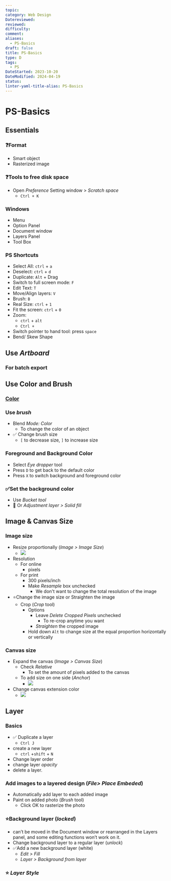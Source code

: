 ```yaml
---
topic: 
category: Web Design
Datereviewed: 
reviewed: 
difficulty: 
comment: 
aliases:
  - PS-Basics
draft: false
title: PS-Basics
type: D
tags:
  - PS
DateStarted: 2023-10-20
DateModified: 2024-04-19
status: 
linter-yaml-title-alias: PS-Basics
---
```


# PS-Basics

## Essentials

### ❓Format

- Smart object
- Rasterized image

### ❓Tools to free disk space

- Open _Preference_ Setting window > _Scratch space_
  - `Ctrl + K`

### Windows

- Menu
- Option Panel
- Document window
- Layers Panel
- Tool Box

### PS Shortcuts

- Select All: `ctrl` + `a`
- Deselect: `ctrl` + `d`
- Duplicate: `Alt` + Drag
- Switch to full screen mode: `F`
- Edit Text: `T`
- Move/Align layers: `V`
- Brush: `B`
- Real Size: `ctrl` + `1`
- Fit the screen: `ctrl` + `0`
- Zoom:
  - `ctrl` + `alt`
  - `Ctrl +`
- Switch pointer to hand tool: press `space`
- Bend/ Skew Shape

## Use _Artboard_

### For batch export

## Use Color and Brush

### [Color](Color.md)

### Use _brush_

- Blend _Mode: Color_
  - To change the color of an object
- ✅ Change brush size
  - `[` to decrease size, `]` to increase size

### Foreground and Background Color

- Select _Eye dropper_ tool
- Press `D` to get back to the default color
- Press `X` to switch background and foreground color

### ✅Set the background color

- Use _Bucket tool_
- 📌 Or _Adjustment layer > Solid fill_

## Image & Canvas Size

### Image size

- Resize proportionally (_Image > Image Size_)
  - ![](https://cdn.jsdelivr.net/gh/jenniferwonder/bimg/web-design/Paste-image-1697200731400image.png)
- Resolution
  - For online
    - pixels
  - For print
    - 300 pixels/inch
    - Make _Resample_ box unchecked
      - We don't want to change the total resolution of the image
- ⭐Change the image size or Straighten the image
  - Crop (_Crop_ tool)
    - Options
      - Leave _Delete Cropped Pixels_ unchecked
        - To re-crop anytime you want
      - _Straighten_ the cropped image
    - Hold down `Alt` to change size at the equal proportion horizontally or vertically

### Canvas size

- Expand the canvas (_Image > Canvas Size_)
  - Check _Relative_
    - To set the amount of pixels added to the canvas
  - To add size on one side (_Anchor_)
    - ![](https://cdn.jsdelivr.net/gh/jenniferwonder/bimg/web-design/Paste-image-1697202337211image.png)
- Change canvas extension color
  - ![](https://cdn.jsdelivr.net/gh/jenniferwonder/bimg/web-design/Paste-image-1697202479782image.png)

## Layer

### Basics

- ✅ Duplicate a layer
  - `Ctrl J`
- create a new layer
  - `ctrl` +`shift` + `N`
- Change layer order
- change layer _opacity_
- delete a layer.

### Add images to a layered design (_File> Place Embeded_)

- Automatically add layer to each added image
- Paint on added photo (_Brush_ tool)
  - Click OK to rasterize the photo

### ⭐Background layer (_locked_)

- can’t be moved in the Document window or rearranged in the Layers panel, and some editing functions won’t work on it.
- Change background layer to a regular layer (_unlock_)
- ✅Add a new background layer (white)
  - _Edit > Fill_
  - _Layer > Background from layer_

### ⭐ _Layer Style_

